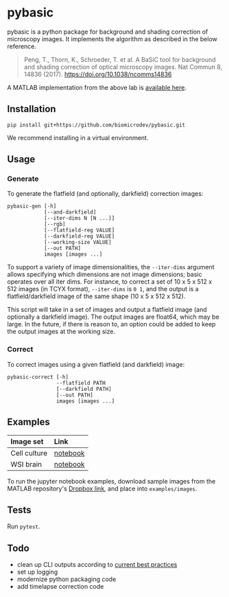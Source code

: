 # pybasic

pybasic is a python package for background and shading correction of microscopy images. It implements the algorithm as described in the below reference.

> Peng, T., Thorn, K., Schroeder, T. et al. A BaSiC tool for background and shading correction of optical microscopy images. Nat Commun 8, 14836 (2017). https://doi.org/10.1038/ncomms14836

A MATLAB implementation from the above lab is [available here](https://github.com/marrlab/BaSiC).

## Installation

```
pip install git+https://github.com/biomicrodev/pybasic.git
```

We recommend installing in a virtual environment.

## Usage

### Generate

To generate the flatfield (and optionally, darkfield) correction images:

```
pybasic-gen [-h] 
            [--and-darkfield] 
            [--iter-dims N [N ...]] 
            [--rgb]
            [--flatfield-reg VALUE]
            [--darkfield-reg VALUE]
            [--working-size VALUE]
            [--out PATH]
            images [images ...]
```

To support a variety of image dimensionalities, the `--iter-dims` argument allows specifying which dimensions are not image dimensions; basic operates over all iter dims. For instance, to correct a set of 10 x 5 x 512 x 512 images (in TCYX format), `--iter-dims` is `0 1`, and the output is a flatfield/darkfield image of the same shape (10 x 5 x 512 x 512).

This script will take in a set of images and output a flatfield image (and optionally a darkfield image). The output images are float64, which may be large. In the future, if there is reason to, an option could be added to keep the output images at the working size.

### Correct

To correct images using a given flatfield (and darkfield) image:

```
pybasic-correct [-h] 
                --flatfield PATH 
                [--darkfield PATH] 
                [--out PATH] 
                images [images ...]
```

## Examples

| Image set    | Link                                    |
|:-------------|:----------------------------------------|
| Cell culture | [notebook](examples/cell_culture.ipynb) |
| WSI brain    | [notebook](examples/wsi_brain.ipynb)    |

To run the jupyter notebook examples, download sample images from the MATLAB repository's [Dropbox link](https://www.dropbox.com/s/plznvzdjglrse3h/Demoexamples.zip?dl=0), and place into `examples/images`.

## Tests

Run `pytest`.

## Todo

* clean up CLI outputs according to [current best practices](https://clig.dev/)
* set up logging
* modernize python packaging code
* add timelapse correction code